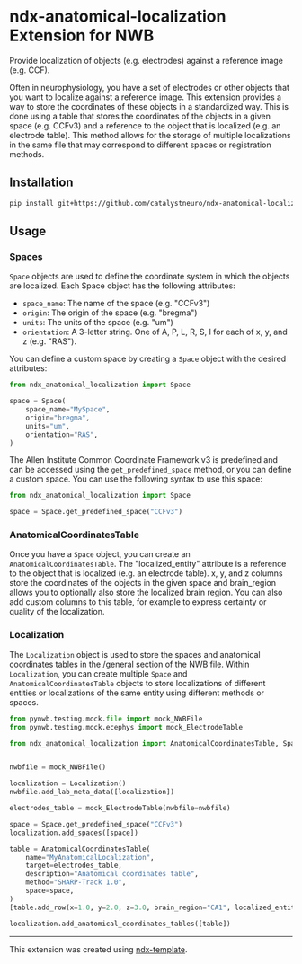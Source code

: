 # ndx-anatomical-localization Extension for NWB

Provide localization of objects (e.g. electrodes) against a reference image (e.g. CCF).

Often in neurophysiology, you have a set of electrodes or other objects that you want to localize against a reference image.
This extension provides a way to store the coordinates of these objects in a standardized way.
This is done using a table that stores the coordinates of the objects in a given space (e.g. CCFv3) and a reference to the object that is localized (e.g. an electrode table).
This method allows for the storage of multiple localizations in the same file that may correspond to different spaces or registration methods.

## Installation

```bash
pip install git+https://github.com/catalystneuro/ndx-anatomical-localization.git
```

## Usage

### Spaces
`Space` objects are used to define the coordinate system in which the objects are localized.
Each Space object has the following attributes:
  * `space_name`: The name of the space (e.g. "CCFv3")
  * `origin`: The origin of the space (e.g. "bregma")
  * `units`: The units of the space (e.g. "um")
  * `orientation`: A 3-letter string. One of A, P, L, R, S, I for each of x, y, and z (e.g. "RAS").

You can define a custom space by creating a `Space` object with the desired attributes:

```python
from ndx_anatomical_localization import Space

space = Space(
    space_name="MySpace",
    origin="bregma",
    units="um",
    orientation="RAS",
)
```

The Allen Institute Common Coordinate Framework v3 is predefined and can be accessed using the `get_predefined_space` method, or you can define a custom space.
You can use the following syntax to use this space:

```python
from ndx_anatomical_localization import Space

space = Space.get_predefined_space("CCFv3")
```

### AnatomicalCoordinatesTable
Once you have a `Space` object, you can create an `AnatomicalCoordinatesTable`.
The "localized_entity" attribute is a reference to the object that is localized (e.g. an electrode table).
x, y, and z columns store the coordinates of the objects in the given space and brain_region allows you to optionally also store the localized brain region.
You can also add custom columns to this table, for example to express certainty or quality of the localization.

### Localization
The `Localization` object is used to store the spaces and anatomical coordinates tables in the /general section of the NWB file.
Within `Localization`, you can create multiple `Space` and `AnatomicalCoordinatesTable` objects to store localizations of different entities or localizations of the same entity using different methods or spaces.

```python
from pynwb.testing.mock.file import mock_NWBFile
from pynwb.testing.mock.ecephys import mock_ElectrodeTable

from ndx_anatomical_localization import AnatomicalCoordinatesTable, Space, Localization


nwbfile = mock_NWBFile()

localization = Localization()
nwbfile.add_lab_meta_data([localization])

electrodes_table = mock_ElectrodeTable(nwbfile=nwbfile)

space = Space.get_predefined_space("CCFv3")
localization.add_spaces([space])

table = AnatomicalCoordinatesTable(
    name="MyAnatomicalLocalization",
    target=electrodes_table,
    description="Anatomical coordinates table",
    method="SHARP-Track 1.0",
    space=space,
)
[table.add_row(x=1.0, y=2.0, z=3.0, brain_region="CA1", localized_entity=x) for x in range(5)]

localization.add_anatomical_coordinates_tables([table])
```

---
This extension was created using [ndx-template](https://github.com/nwb-extensions/ndx-template).
